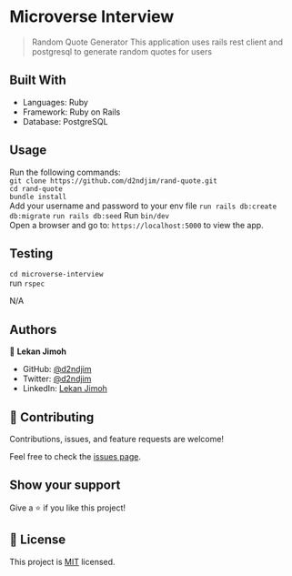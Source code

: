 # Microverse Interview

>  Random Quote Generator
This application uses rails rest client and postgresql to generate random quotes for users

## Built With

- Languages: Ruby
- Framework: Ruby on Rails
- Database: PostgreSQL

## Usage

Run the following commands:</br>
`git clone https://github.com/d2ndjim/rand-quote.git`</br>
`cd rand-quote`</br>
`bundle install`</br>
Add your username and password to your env file
`run rails db:create db:migrate`
`run rails db:seed`
Run `bin/dev`</br>
Open a browser and go to: `https://localhost:5000` to view the app.

## Testing

`cd microverse-interview`</br>
run `rspec`


N/A

## Authors

👤 **Lekan Jimoh**

- GitHub: [@d2ndjim](https://github.com/d2ndjim)
- Twitter: [@d2ndjim](https://twitter.com/d2ndjim_)
- LinkedIn: [Lekan Jimoh](https://linkedin.com/in/lekanj)

## 🤝 Contributing

Contributions, issues, and feature requests are welcome!

Feel free to check the [issues page](https://github.com/d2ndjim/rand-quote/issues).

## Show your support

Give a ⭐️ if you like this project!

## 📝 License

This project is [MIT](./license.md) licensed.
